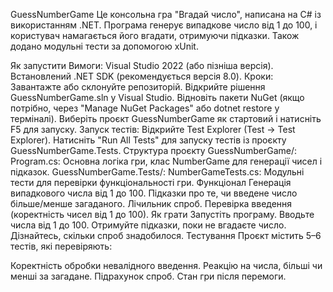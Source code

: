GuessNumberGame
Це консольна гра "Вгадай число", написана на C# із використанням .NET. Програма генерує випадкове число від 1 до 100, і користувач намагається його вгадати, отримуючи підказки. Також додано модульні тести за допомогою xUnit.

Як запустити
Вимоги:
Visual Studio 2022 (або пізніша версія).
Встановлений .NET SDK (рекомендується версія 8.0).
Кроки:
Завантажте або склонуйте репозиторій.
Відкрийте рішення GuessNumberGame.sln у Visual Studio.
Відновіть пакети NuGet (якщо потрібно, через "Manage NuGet Packages" або dotnet restore у терміналі).
Виберіть проєкт GuessNumberGame як стартовий і натисніть F5 для запуску.
Запуск тестів:
Відкрийте Test Explorer (Test → Test Explorer).
Натисніть "Run All Tests" для запуску тестів із проєкту GuessNumberGame.Tests.
Структура проєкту
GuessNumberGame/:
Program.cs: Основна логіка гри, клас NumberGame для генерації чисел і підказок.
GuessNumberGame.Tests/:
NumberGameTests.cs: Модульні тести для перевірки функціональності гри.
Функціонал
Генерація випадкового числа від 1 до 100.
Підказки про те, чи введене число більше/менше загаданого.
Лічильник спроб.
Перевірка введення (коректність чисел від 1 до 100).
Як грати
Запустіть програму.
Вводьте числа від 1 до 100.
Отримуйте підказки, поки не вгадаєте число.
Дізнайтесь, скільки спроб знадобилося.
Тестування
Проєкт містить 5–6 тестів, які перевіряють:

Коректність обробки невалідного введення.
Реакцію на числа, більші чи менші за загадане.
Підрахунок спроб.
Стан гри після перемоги.
